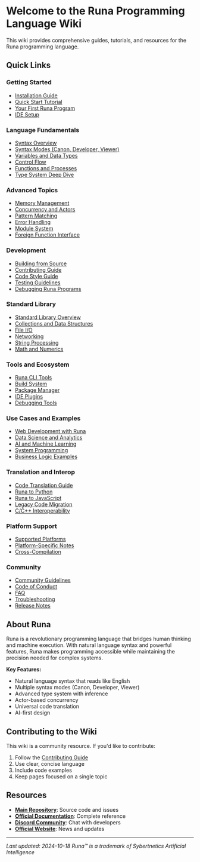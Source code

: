 # Welcome to the Runa Programming Language Wiki

This wiki provides comprehensive guides, tutorials, and resources for the Runa programming language.

## Quick Links

### Getting Started
- [Installation Guide](Installation-Guide)
- [Quick Start Tutorial](Quick-Start-Tutorial)
- [Your First Runa Program](Your-First-Runa-Program)
- [IDE Setup](IDE-Setup)

### Language Fundamentals
- [Syntax Overview](Syntax-Overview)
- [Syntax Modes (Canon, Developer, Viewer)](Syntax-Modes)
- [Variables and Data Types](Variables-and-Data-Types)
- [Control Flow](Control-Flow)
- [Functions and Processes](Functions-and-Processes)
- [Type System Deep Dive](Type-System)

### Advanced Topics
- [Memory Management](Memory-Management)
- [Concurrency and Actors](Concurrency)
- [Pattern Matching](Pattern-Matching)
- [Error Handling](Error-Handling)
- [Module System](Module-System)
- [Foreign Function Interface](FFI)

### Development
- [Building from Source](Building-from-Source)
- [Contributing Guide](https://github.com/Sybertnetics-Artificial-Intelligence/RunaLang/blob/main/CONTRIBUTING.md)
- [Code Style Guide](Code-Style-Guide)
- [Testing Guidelines](Testing-Guidelines)
- [Debugging Runa Programs](Debugging)

### Standard Library
- [Standard Library Overview](Standard-Library-Overview)
- [Collections and Data Structures](Collections)
- [File I/O](File-IO)
- [Networking](Networking)
- [String Processing](String-Processing)
- [Math and Numerics](Math-and-Numerics)

### Tools and Ecosystem
- [Runa CLI Tools](CLI-Tools)
- [Build System](Build-System)
- [Package Manager](Package-Manager)
- [IDE Plugins](IDE-Plugins)
- [Debugging Tools](Debugging-Tools)

### Use Cases and Examples
- [Web Development with Runa](Web-Development)
- [Data Science and Analytics](Data-Science)
- [AI and Machine Learning](AI-and-ML)
- [System Programming](System-Programming)
- [Business Logic Examples](Business-Logic-Examples)

### Translation and Interop
- [Code Translation Guide](Code-Translation)
- [Runa to Python](Runa-to-Python)
- [Runa to JavaScript](Runa-to-JavaScript)
- [Legacy Code Migration](Legacy-Code-Migration)
- [C/C++ Interoperability](C-Interop)

### Platform Support
- [Supported Platforms](Supported-Platforms)
- [Platform-Specific Notes](Platform-Specific-Notes)
- [Cross-Compilation](Cross-Compilation)

### Community
- [Community Guidelines](Community-Guidelines)
- [Code of Conduct](https://github.com/Sybertnetics-Artificial-Intelligence/RunaLang/blob/main/CODE_OF_CONDUCT.MD)
- [FAQ](FAQ)
- [Troubleshooting](Troubleshooting)
- [Release Notes](Release-Notes)

## About Runa

Runa is a revolutionary programming language that bridges human thinking and machine execution. With natural language syntax and powerful features, Runa makes programming accessible while maintaining the precision needed for complex systems.

**Key Features:**
- Natural language syntax that reads like English
- Multiple syntax modes (Canon, Developer, Viewer)
- Advanced type system with inference
- Actor-based concurrency
- Universal code translation
- AI-first design

## Contributing to the Wiki

This wiki is a community resource. If you'd like to contribute:

1. Follow the [Contributing Guide](https://github.com/Sybertnetics-Artificial-Intelligence/RunaLang/blob/main/CONTRIBUTING.md)
2. Use clear, concise language
3. Include code examples
4. Keep pages focused on a single topic

## Resources

- **[Main Repository](https://github.com/Sybertnetics-Artificial-Intelligence/RunaLang)**: Source code and issues
- **[Official Documentation](https://docs.sybertnetics.com/runa)**: Complete reference
- **[Discord Community](https://discord.gg/sybertnetics-runa)**: Chat with developers
- **[Official Website](https://sybertnetics.com/runa)**: News and updates

---

*Last updated: 2024-10-18*
*Runa™ is a trademark of Sybertnetics Artificial Intelligence*
